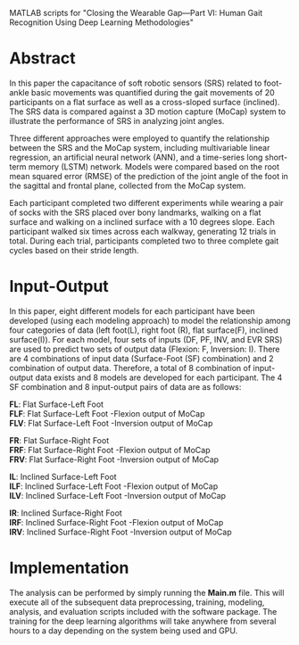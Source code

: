 MATLAB scripts for "Closing the Wearable Gap—Part VI: Human Gait Recognition Using Deep Learning Methodologies"

# Abstract 
In this paper the capacitance of soft robotic sensors (SRS) related to foot-ankle basic movements was quantified during the gait movements of 20 participants on a flat surface as well as a cross-sloped surface (inclined). The SRS data is compared against a 3D motion capture (MoCap) system to illustrate the performance of SRS in analyzing joint angles.
 
Three different approaches were employed to quantify the relationship between the SRS and the MoCap system, including multivariable linear regression, an artificial neural network (ANN), and a time-series long short-term memory (LSTM) network. Models were compared based on the root mean squared error (RMSE) of the prediction of the joint angle of the foot in the sagittal and frontal plane, collected from the MoCap system.
 
Each participant completed two different experiments while wearing a pair of socks with the SRS placed over bony landmarks, walking on a flat surface and walking on a inclined surface with a 10 degrees slope. Each participant walked six times across each walkway, generating 12 trials in total. During each trial, participants completed two to three complete gait cycles based on their stride length.
 
 
# Input-Output
In this paper, eight different models for each participant have been developed (using each modeling approach) to
model the relationship among four categories of data (left foot(L), right foot (R), flat surface(F), inclined surface(I)).
For each model, four sets of inputs (DF, PF, INV, and EVR SRS) are used to predict two sets of output data (Flexion: F, Inversion: I).  There are 4 combinations of input data (Surface-Foot (SF) combination) and 2 combination of output data. 
Therefore, a total of 8 combination of input-output data exists and 8 models are developed for each participant. The 4 SF combination and 8 input-output pairs of data are as follows:
 
**FL**: Flat Surface-Left Foot<br>
**FLF**: Flat Surface-Left Foot -Flexion output of MoCap<br>
**FLV**: Flat Surface-Left Foot -Inversion output of MoCap<br>
 
**FR**: Flat Surface-Right Foot<br>
**FRF**: Flat Surface-Right Foot -Flexion output of MoCap<br>
**FRV**: Flat Surface-Right Foot -Inversion output of MoCap<br>

**IL**: Inclined Surface-Left Foot<br>
**ILF**: Inclined Surface-Left Foot -Flexion output of MoCap<br>
**ILV**: Inclined Surface-Left Foot -Inversion output of MoCap<br>
 
**IR**: Inclined Surface-Right Foot<br>
**IRF**: Inclined Surface-Right Foot -Flexion output of MoCap<br>
**IRV**: Inclined Surface-Right Foot -Inversion output of MoCap<br>

 
# Implementation
The analysis can be performed by simply running the **Main.m** file. This will execute all of the subsequent data preprocessing, training, modeling, analysis, and evaluation scripts included with the software package. The training for the deep learning algorithms will take anywhere from several hours to a day depending on the system being used and GPU. 
